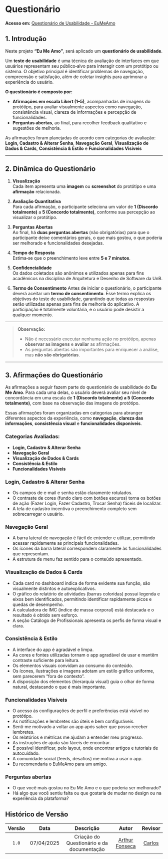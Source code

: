# Questionário

**Acesso em:** [Questionário de Usabilidade - EuMeAmo](https://forms.gle/d3ZpKmPhnJE1hFfQ6)

## 1. Introdução

Neste projeto **“Eu Me Amo”**, será aplicado um **questionário de usabilidade**.

Um **teste de usabilidade** é uma técnica de avaliação de interfaces em que usuários representam seu público‑alvo para interagir com um protótipo ou sistema. O objetivo principal é identificar problemas de navegação, compreensão e satisfação, além de coletar insights para aprimorar a experiência do usuário.

**O questionário é composto por:**

- **Afirmações em escala Likert (1–5)**, acompanhadas de imagens do protótipo, para avaliar visualmente aspectos como navegação, consistência visual, clareza de informações e percepção de funcionalidades.  
- **Perguntas abertas**, ao final, para recolher feedback qualitativo e sugestões de melhoria.


As afirmações foram planejadas de acordo com categorias de avaliação: **Login, Cadastro & Alterar Senha**, **Navegação Geral**, **Visualização de Dados & Cards**, **Consistência & Estilo** e **Funcionalidades Visíveis**

---

## 2. Dinâmica do Questionário

1. **Visualização**  
   Cada item apresenta uma **imagem** ou **screenshot** do protótipo e uma **afirmação** relacionada.

2. **Avaliação Quantitativa**  
   Para cada afirmação, o participante seleciona um valor de **1 (Discordo totalmente)** a **5 (Concordo totalmente)**, conforme sua percepção ao visualizar o protótipo. 

3. **Perguntas Abertas**  
   Ao final, há **duas perguntas abertas** (não obrigatórias) para que o participante deixe comentários gerais, o que mais gostou, o que poderia ser melhorado e funcionalidades desejadas.  

4. **Tempo de Resposta**  
   Estima‑se que o preenchimento leve entre **5 e 7 minutos**.  

5. **Confidencialidade**  
   Os dados coletados são anônimos e utilizados apenas para fins acadêmicos na disciplina de Arquitetura e Desenho de Software da UnB.

6. **Termo de Consentimento**
   Antes de iniciar o questionário, o participante deverá aceitar um **termo de consentimento**. Esse termo explica os objetivos do teste de usabilidade, garantindo que todas as respostas serão utilizadas apenas para fins de melhoria do aplicativo. A participação é totalmente voluntária, e o usuário pode desistir a qualquer momento.

---

> **Observação:**  
> - Não é necessário executar nenhuma ação no protótipo, apenas **observar as imagens** e **avaliar** as afirmações.  
> - As perguntas abertas são importantes para enriquecer a análise, mas **não são obrigatórias**.  

---

## 3. Afirmações do Questionário

As afirmações a seguir fazem parte do questionário de usabilidade do **Eu Me Amo**. Para cada uma delas, o usuário deverá avaliar seu nível de concordância em uma escala de **1 (Discordo totalmente) a 5 (Concordo totalmente)**, com base na observação das imagens do protótipo.  

Essas afirmações foram organizadas em categorias para abranger diferentes aspectos da experiência, como **navegação**, **clareza das informações**, **consistência visual** e **funcionalidades disponíveis**.

### Categorias Avaliadas:

- **Login, Cadastro & Alterar Senha**
- **Navegação Geral**
- **Visualização de Dados & Cards**
- **Consistência & Estilo**
- **Funcionalidades Visíveis**

### Login, Cadastro & Alterar Senha
- Os campos de e‑mail e senha estão claramente rotulados.  
- O contraste de cores (fundo claro com botões escuros) torna os botões de ação (Fazer Login, Fazer Cadastro, Trocar Senha) fáceis de localizar.  
- A tela de cadastro incentiva o preenchimento completo sem sobrecarregar o usuário.  

### Navegação Geral
- A barra lateral de navegação é fácil de entender e utilizar, permitindo acessar rapidamente as principais funcionalidades.  
- Os ícones da barra lateral correspondem claramente às funcionalidades que representam.  
- A estrutura de menu faz sentido para o conteúdo apresentado.  

### Visualização de Dados & Cards
- Cada card no dashboard indica de forma evidente sua função, são visualmente distintos e autoexplicativos.  
- O gráfico do relatório de atividades (barras coloridas) possui legenda e eixos bem identificados, permitindo identificar rapidamente picos e quedas de desempenho.  
- A calculadora de IMC (índice de massa corporal) está destacada e o resultado é obtido sem esforço.  
- A seção Catálogo de Profissionais apresenta os perfis de forma visual e clara.  

### Consistência & Estilo
- A interface do app é agradável e limpa.  
- As cores e fontes utilizadas tornam o app agradável de usar e mantêm contraste suficiente para leitura.  
- Os elementos visuais convidam ao consumo do conteúdo.  
- Os ícones, ilustrações e imagens adotam um estilo gráfico uniforme, sem parecerem “fora de contexto”.  
- A disposição dos elementos (hierarquia visual) guia o olhar de forma natural, destacando o que é mais importante.  

### Funcionalidades Visíveis
- O acesso às configurações de perfil e preferências está visível no protótipo.  
- As notificações e lembretes são úteis e bem configuráveis.  
- Senti‑me motivado a voltar ao app após saber que posso receber lembretes.  
- Os relatórios e métricas me ajudam a entender meu progresso.  
- As instruções de ajuda são fáceis de encontrar.  
- É possível identificar, pelo layout, onde encontrar artigos e tutoriais de autocuidado.  
- A comunidade social (feeds, desafios) me motiva a usar o app.  
- Eu recomendaria o EuMeAmo para um amigo. 

### Perguntas abertas
- O que você mais gostou no Eu Me Amo e o que poderia ser melhorado?
- Há algo que você sentiu falta ou que gostaria de mudar no design ou na experiência da plataforma?


## Histórico de Versão

| Versão | Data | Descrição | Autor | Revisor
|:-:|:-:|:-:|:-:|:-:|
|`1.0`| 07/04/2025 | Criação do Questionário e da documentação | [Arthur Fonseca](https://github.com/arthurfonsecaa)| [Carlos]()

